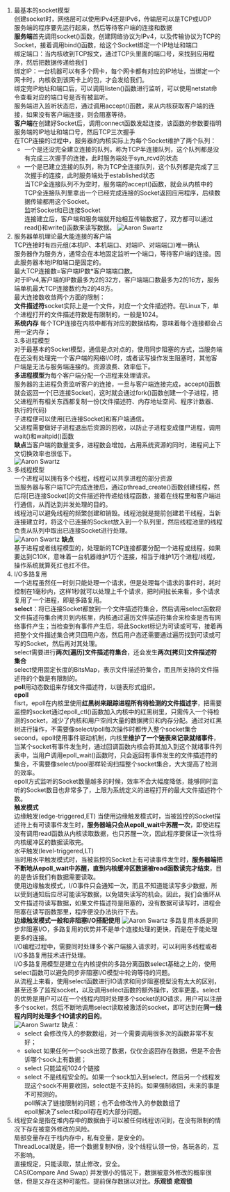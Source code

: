 1. 最基本的socket模型  
   创建socket时，网络层可以使用IPv4还是IPv6，传输层可以是TCP或UDP  
   服务端的程序要先运行起来，然后等待客户端的连接和数据  
   **服务端**首先调用socket()函数，创建网络协议为IPv4，以及传输协议为TCP的Socket，接着调用bind()函数，给这个Socket绑定一个IP地址和端口  
   绑定端口：当内核收到TCP报文，通过TCP头里面的端口号，来找到应用程序，然后把数据传递给我们  
   绑定IP：一台机器可以有多个网卡，每个网卡都有对应的IP地址，当绑定一个网卡时，内核收到该网卡上的包，才会发给我们。  
   绑定完IP地址和端口后，可以调用listen()函数进行监听，可以使用netstat命令查看对应的端口号是否有被监听。  
   服务端进入监听状态后，通过调用accept()函数，来从内核获取客户端的连接，如果没有客户端连接，则会阻塞等待。  
   **客户端**在创建好Socket后，调用connect函数发起连接，该函数的参数要指明服务端的IP地址和端口号，然后TCP三次握手  
   在TCP连接的过程中，服务器的内核实际上为每个Socket维护了两个队列：
   - 一个是还没完全建立连接的队列，称为TCP半连接队列，这个队列都是没有完成三次握手的连接，此时服务端处于syn_rcvd的状态
   - 一个是已建立连接的队列，称为TCP全连接队列，这个队列都是完成了三次握手的连接，此时服务端处于established状态  
   当TCP全连接队列不为空时，服务端的accept()函数，就会从内核中的TCP全连接队列里拿出一个已经完成连接的Socket返回应用程序，后续数据传输都用这个Socket。  
   监听Socket和已连接Socket  
   连接建立后，客户端和服务端就开始相互传输数据了，双方都可以通过read()和write()函数来读写数据。
   ![Aaron Swartz](socket.jpg)
2. 服务器单机理论最大能连接的客户端  
    TCP连接时有四元组(本机IP、本机端口、对端IP、对端端口)唯一确认  
    服务器作为服务方，通常会在本地固定监听一个端口，等待客户端的连接。因此服务器本地IP和端口是固定的。  
    最大TCP连接数=客户端IP数*客户端端口数。  
    对于IPv4,客户端的IP数最多为2的32方，客户端端口数最多为2的16方，服务端单机最大TCP连接数约为2的48方。  
    最大连接数收敛两个方面的限制：  
    **文件描述符**socket实际上是一个文件，对应一个文件描述符。在Linux下，单个进程打开的文件描述符数是有限制的，一般是1024。  
    **系统内存** 每个TCP连接在内核中都有对应的数据结构，意味着每个连接都会占用一定内存；  
3.多进程模型  
    对于最基本的Socket模型，通信是点对点的，使用同步阻塞的方式，当服务端在还没有处理完一个客户端的网络I/O时，或者读写操作发生阻塞时，其他客户端是无法与服务端连接的。资源浪费、效率低下。  
    **多进程模型**为每个客户端分配一个进程来处理请求。  
    服务器的主进程负责监听客户的连接，一旦与客户端连接完成，accept()函数就会返回一个[已连接Socket]，这时就会通过fork()函数创建一个子进程，把父进程所有相关东西都复制一份(文件描述符、内存地址空间、程序计数器、执行的代码)  
    子进程便可以使用[已连接Socket]和客户端通信。  
    父进程需要做好子进程退出后资源的回收，以防止子进程变成僵尸进程，调用wait()和waitpid()函数  
    **缺点**当客户端的数量变多，进程数会增加，占用系统资源的同时，进程间上下文切换效率也很低下。  
    ![Aaron Swartz](多进程模型.jpg)
4. 多线程模型  
   一个进程可以拥有多个线程，线程可以共享进程的部分资源  
   当服务器与客户端TCP完成连接后，通过pthread_create()函数创建线程，然后将[已连接Socket]的文件描述符传递给线程函数，接着在线程里和客户端进行通信，从而达到并发处理的目的。  
   线程池可以避免线程的频繁创建和销毁。线程池就是提前创建若干线程，当新连接建立时，将这个已连接的Socket放入到一个队列里，然后线程池里的线程负责从队列中取出已连接Socket进行处理。  
   ![Aaron Swartz](多线程模型.jpg)
    **缺点**  
    基于进程或者线程模型的，处理新的TCP连接都要分配一个进程或线程，如果要达到C10K，意味着一台机器维护1万个连接，相当于维护1万个进程/线程，操作系统就算死扛也扛不住。
5. I/O多路复用  
   一个进程虽然任一时刻只能处理一个请求，但是处理每个请求的事件时，耗时控制在1毫秒内，这样1秒就可以处理上千个请求，把时间拉长来看，多个请求复用了一个进程，即是多路复用。  
    **select**：将已连接Socket都放到一个文件描述符集合，然后调用select函数将文件描述符集合拷贝到内核里，内核通过遍历文件描述符集合来检查是否有网络事件产生；当检查到有事件产生后，将此Socket标记为可读或可写，接着再把整个文件描述集合拷贝回用户态，然后用户态还需要通过遍历找到可读或可写的Socket，然后再对其处理。  
    select需要进行**两次[遍历]文件描述符集合**，还会发生**两次[拷贝]文件描述符集合**  
    select使用固定长度的BitsMap，表示文件描述符集合，而且所支持的文件描述符的个数是有限制的。  
    **poll**用动态数组来存储文件描述符，以链表形式组织。  
    **epoll**  
    fisrt，epoll在内核里使用**红黑树来跟踪进程所有待检测的文件描述字**，把需要监控的socket通过epoll_ctl()函数加入内核中的红黑树里，只需传入一个待检测的socket，减少了内核和用户空间大量的数据拷贝和内存分配。通过对红黑树进行操作，不需要像select/poll每次操作时都传入整个socket集合  
    second，epoll使用事件驱动机制，内核里**维护了一个链表来记录就绪事件**，当某个socket有事件发生时，通过回调函数内核会将其加入到这个就绪事件列表中，当用户调用epoll_wait()函数时，只会返回有事件发生的文件描述符的集合，不需要像select/pool那样轮询扫描整个socket集合，大大提高了检测的效率。  
    epoll方式监听的Socket数量越多的时候，效率不会大幅度降低，能够同时监听的Socket数目也非常多了，上限为系统定义的进程打开的最大文件描述符个数。    
    **触发模式**  
    边缘触发(edge-triggered,ET)
    当使用边缘触发模式时，当被监控的Socket描述符上有可读事件发生时，**服务器端只会从epoll_wait中苏醒一次**，即使进程没有调用read函数从内核读取数据，也只苏醒一次，因此程序要保证一次性将内核缓冲区的数据读取完。  
    水平触发(level-triggered,LT)  
    当时用水平触发模式时，当被监控的Socket上有可读事件发生时，**服务器端把不断地从epoll_wait中苏醒，直到内核缓冲区数据被read函数读完才结束**，目的是告诉我们有数据需要读取。  
    使用边缘触发模式，I/O事件只会通知一次，而且不知道能读写多少数据，所以受到通知后应尽可能读写数据，以免错失读写的机会。因此，我们会循环从文件描述符读写数据，如果文件描述符是阻塞的，没有数据可读写时，进程会阻塞在读写函数那里，程序便没办法执行下去。  
    **边缘触发模式一般和非阻塞I/O搭配使用**
    ![Aaron Swartz](epoll.jpg)
    多路复用本质是同步非阻塞I/O，多路复用的优势并不是单个连接处理的更快，而是在于能处理更多的连接。  
    I/O编程过程中，需要同时处理多个客户端接入请求时，可以利用多线程或者I/O多路复用技术进行处理。  
    I/O多路复用模型是建立在内核提供的多路分离函数select基础之上的，使用select函数可以避免同步非阻塞I/O模型中轮询等待的问题。  
    从流程上来看，使用select函数进行IO请求和同步阻塞模型没有太大的区别，甚至还多了监视socket，以及调用select函数的额外操作，效率更差。select的优势是用户可以在一个线程内同时处理多个socket的IO请求，用户可以注册多个socket，然后不断地调用select读取被激活的socket，即可达到在**同一线程内同时处理多个IO请求的目的**。  
    ![Aaron Swartz](IO.png)
    缺点：  
    - select 会修改传入的参数数组，对一个需要调用很多次的函数非常不友好；
    - select 如果任何一个sock出现了数据，仅仅会返回存在数据，但是不会告诉哪个sock上有数据；
    - select 只能监视1024个链接
    - select 不是线程安全的。如果一个sock加入到select，然后另一个线程发现这个sock不用要收回，select是不支持的。如果强制收回，未来的事是不可预测的。  
    poll解决了链接限制的问题；也不会修改传入的参数数组了  
    epoll解决了select和poll存在的大部分问题。  
6. 线程安全是指在堆内存中的数据由于可以被任何线程访问到，在没有限制的情况下存在被意外修改的风险。  
   局部变量存在于栈内存中，私有变量，是安全的。  
   ThreadLocal就是，把一个数据复制N份，没个线程认领一份，各玩各的，互不影响。  
   直接规定，只能读取，禁止修改，安全。  
   CAS(Compare And Swap) 并发很小的情况下，数据被意外修改的概率很低，但是又存在这种可能性。提前保存数据以对比。**乐观锁**
   **悲观锁**